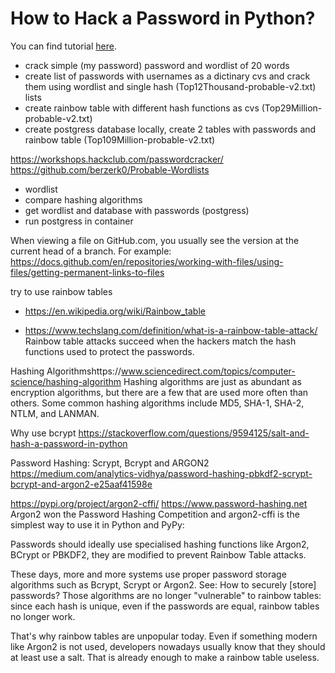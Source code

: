 # How to Hack a Password in Python?

You can find tutorial [here]().

- crack simple (my password) password and wordlist of 20 words
- create list of passwords with usernames as a dictinary cvs and crack them using wordlist and single hash (Top12Thousand-probable-v2.txt) lists
- create rainbow table with different hash functions as cvs (Top29Million-probable-v2.txt)
- create postgress database locally, create 2 tables with passwords and rainbow table (Top109Million-probable-v2.txt)



https://workshops.hackclub.com/passwordcracker/
https://github.com/berzerk0/Probable-Wordlists












- wordlist
- compare hashing algorithms
- get wordlist and database with passwords (postgress)
- run postgress in container


When viewing a file on GitHub.com, you usually see the version at the current head of a branch. For example:
https://docs.github.com/en/repositories/working-with-files/using-files/getting-permanent-links-to-files

try to use rainbow tables
- https://en.wikipedia.org/wiki/Rainbow_table

- https://www.techslang.com/definition/what-is-a-rainbow-table-attack/
Rainbow table attacks succeed when the hackers match the hash functions used to protect the passwords.


Hashing Algorithmshttps://www.sciencedirect.com/topics/computer-science/hashing-algorithm
Hashing algorithms are just as abundant as encryption algorithms, but there are a few that are used more often than others. Some common hashing algorithms include MD5, SHA-1, SHA-2, NTLM, and LANMAN.

Why use bcrypt
https://stackoverflow.com/questions/9594125/salt-and-hash-a-password-in-python

Password Hashing: Scrypt, Bcrypt and ARGON2
https://medium.com/analytics-vidhya/password-hashing-pbkdf2-scrypt-bcrypt-and-argon2-e25aaf41598e

https://pypi.org/project/argon2-cffi/
https://www.password-hashing.net
Argon2 won the Password Hashing Competition and argon2-cffi is the simplest way to use it in Python and PyPy:

Passwords should ideally use specialised hashing functions like Argon2, BCrypt or PBKDF2, they are modified to prevent Rainbow Table attacks.

These days, more and more systems use proper password storage algorithms such as Bcrypt, Scrypt or Argon2. See: How to securely [store] passwords? Those algorithms are no longer "vulnerable" to rainbow tables: since each hash is unique, even if the passwords are equal, rainbow tables no longer work.

That's why rainbow tables are unpopular today. Even if something modern like Argon2 is not used, developers nowadays usually know that they should at least use a salt. That is already enough to make a rainbow table useless.